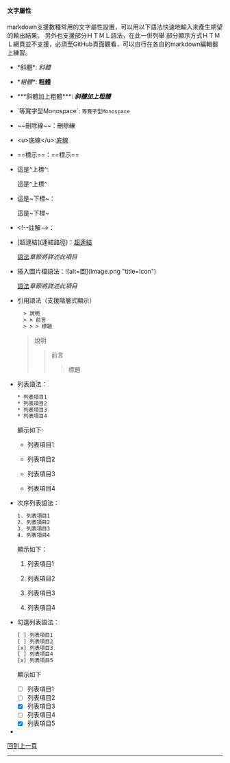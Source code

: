 #### 文字屬性

markdown支援數種常用的文字屬性設置，可以用以下語法快速地輸入來產生期望的輸出結果。
另外也支援部分ＨＴＭＬ語法，在此一併列舉
部分顯示方式ＨＴＭＬ網頁並不支援，必須至GitHub頁面觀看，可以自行在各自的markdown編輯器上練習。

* \*斜體\*: *斜體*

* \**粗體\**: **粗體**

* \*\*\*斜體加上粗體\*\*\*: ***斜體加上粗體***

* \`等寬字型Monospace\`: `等寬字型Monospace`

* \~\~刪除線\~\~：~~刪除線~~

* \<u>底線\</u>:<u>底線</u>

* \==標示\==：==標示==

* 這是\^上標\^: 

  這是^上標^

* 這是\~下標\~：

  這是~下標~

* \<!--註解-->：<!--註解-->

* \[超連結](連結路徑)：[超連結](font.md)

  [語法](grammar.md)*章節將詳述此項目*

* 插入圖片檔語法：\!\[alt=圖](Image.png "title=icon")

  [語法](grammar.md)*章節將詳述此項目*

* 引用語法（支援階層式顯示）

  ```txt
    > 說明
    > > 前言
    > > > 標題
  ```

  

  > 說明
  > > 前言
  > >
  > > > 標題

* 列表語法： 
  
  ```tex
  * 列表項目1
  * 列表項目2
  * 列表項目3
  * 列表項目4
  ```
  
  顯示如下:
  
  * 列表項目1
  
  * 列表項目2
  
  * 列表項目3
  
  * 列表項目4
  
  
  
* 次序列表語法：
  
  ```tex
  1. 列表項目1
  2. 列表項目2
  3. 列表項目3
  4. 列表項目4
  ```
  
  顯示如下：
  
  1. 列表項目1
  
  2. 列表項目2
  
  3. 列表項目3
  
  4. 列表項目4
  
  
  
* 勾選列表語法：
  
  ```tex
  [ ] 列表項目1
  [ ] 列表項目2
  [x] 列表項目3
  [ ] 列表項目4
  [x] 列表項目5
  ```
  
  顯示如下
  
  - [ ] 列表項目1
  - [ ] 列表項目2
  - [x] 列表項目3
  - [ ] 列表項目4
  - [x] 列表項目5
  
* 



[回到上一頁](markdown.md)

---

